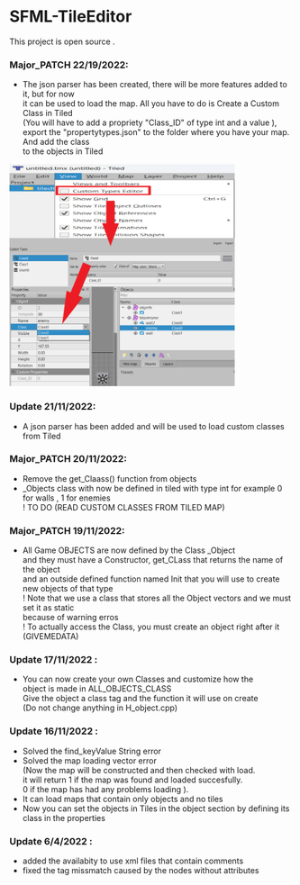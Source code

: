 # SFML-TileEditor

This project is open source .

### Major_PATCH 22/19/2022:
  + The json parser has been created, there will be more features added to it, but for now    
  it can be used to load the map. All you have to do is Create a Custom Class in Tiled   
  (You will have to add a propriety  "Class_ID" of type int and a value ),   
  export the "propertytypes.json" to the folder where you have your map. And add the class   
  to the objects in Tiled   
  <img src="https://github.com/Caplitero/SFML-TileEditor/blob/main/How%20to%20load%20a%20Class.png" width="400" />
  

### Update 21/11/2022:
  + A json parser has been added and will be used to load custom classes from Tiled

### Major_PATCH 20/11/2022:
  + Remove the get_Claass() function from objects
  + _Objects class with now be defined in tiled with type int for example 0 for walls , 1 for enemies   
  ! TO DO (READ CUSTOM CLASSES FROM TILED MAP)
  


### Major_PATCH 19/11/2022:
  + All Game OBJECTS are now defined by the Class _Object   
  and they must have a Constructor, get_CLass that returns the name of the object   
  and an outside defined function named Init that you will use to create new objects of that type   
  ! Note that we use a class that stores all the Object vectors and we must set it as static    
  because of warning erros   
  ! To actually access the Class, you must create an object right after it (GIVEMEDATA)   
 

### Update 17/11/2022 :
  + You can now create your own Classes and customize how the    
    object is made in ALL_OBJECTS_CLASS    
    Give the object a class tag and the function it will use on create   
    (Do not change anything in H_object.cpp)
    

### Update 16/11/2022 :
  + Solved the find_keyValue String error
  + Solved the map loading vector error    
      (Now the map will be constructed and then checked with load.   
      it will return 1 if the map was found and loaded succesfully.   
      0 if the map has had any problems loading  ).
  + It can load maps that contain only objects and no tiles
  + Now you can set the objects in Tiles in the object section
    by defining its class in the properties

### Update 6/4/2022 : 
  + added the availabity to use xml files that contain comments
  + fixed the tag missmatch caused by the nodes without attributes 
